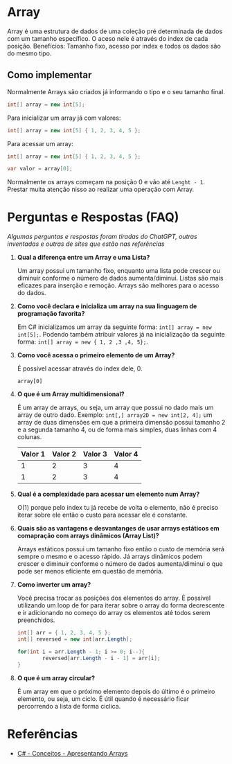 # Array

Array é uma estrutura de dados de uma coleção pré determinada de dados com um tamanho específico. O aceso nele é através do index de cada posição. Benefícios: Tamanho fixo, acesso por index e todos os dados são do mesmo tipo.


## Como implementar

Normalmente Arrays são criados já informando o tipo e o seu tamanho final.

```csharp
int[] array = new int[5];
```

Para inicializar um array já com valores:

```csharp
int[] array = new int[5] { 1, 2, 3, 4, 5 };
```


Para acessar um array:

```csharp
int[] array = new int[5] { 1, 2, 3, 4, 5 };

var valor = array[0];
```

Normalmente os arrays começam na posição 0 e vão até ```Lenght - 1```. Prestar muita atenção nisso ao realizar uma operação com Array.

# Perguntas e Respostas (FAQ)

_Algumas perguntas e respostas foram tiradas do ChatGPT, outras inventadas e outras de sites que estão nas referências_

1. **Qual a diferença entre um Array e uma Lista?**

    Um array possui um tamanho fixo, enquanto uma lista pode crescer ou diminuir conforme o número de dados aumenta/diminui. Listas são mais eficazes para inserção e remoção. Arrays são melhores para o acesso do dados.

1. **Como você declara e inicializa um array na sua linguagem de programação favorita?**

    Em C# inicializamos um array da seguinte forma: ```int[] array = new int[5];```. Podendo também atribuir valores já na inicialização da seguinte forma: ```int[] array = new { 1, 2 ,3 ,4, 5};```.

1. **Como você acessa o primeiro elemento de um Array?**

    É possível acessar através do index dele, 0. 
    
    ```array[0]```

1. **O que é um Array multidimensional?**

    É um array de arrays, ou seja, um array que possui no dado mais um array de outro dado. Exemplo: ```int[,] array2D = new int[2, 4];``` um array de duas dimensões em que a primeira dimensão possui tamanho 2 e a segunda tamanho 4, ou de forma mais simples, duas linhas com 4 colunas.

    | Valor 1 | Valor 2 | Valor 3 | Valor 4
    | -------- | ------- | -------- | ------- |
    | 1 | 2 | 3 | 4 |
    | 1 | 2 | 3 | 4 |

1. **Qual é a complexidade para acessar um elemento num Array?**

    O(1) porque pelo index tu já recebe de volta o elemento, não é preciso iterar sobre ele então o custo para acessar ele é constante.

1. **Quais são as vantagens e desvantanges de usar arrays estáticos em comapração com arrays dinâmicos (Array List)?**

    Arrays estáticos possui um tamanho fixo então o custo de memória será sempre o mesmo e o acesso rápido. Já arrays dinâmicos podem crescer e diminuir conforme o número de dados aumenta/diminui o que pode ser menos eficiente em questão de memória.

1. **Como inverter um array?**

    Você precisa trocar as posições dos elementos do array. É possível utilizando um loop de for para iterar sobre o array do forma decrescente e ir adicionando no começo do array os elementos até todos serem preenchidos.

    ```csharp
    int[] arr = { 1, 2, 3, 4, 5 };
    int[] reversed = new int[arr.Length];

    for(int i = arr.Length - 1; i >= 0; i--){
    		reversed[arr.Length - i - 1] = arr[i];
    }
    ```

1. **O que é um array circular?**

    É um array em que o próximo elemento depois do último é o primeiro elemento, ou seja, um ciclo. É útil quando é necessário ficar percorrendo a lista de forma ciclica.

# Referências

- [C# - Conceitos - Apresentando Arrays](https://macoratti.net/10/05/c_arrays.htm)